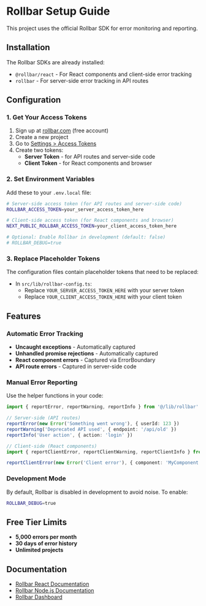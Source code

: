 # Rollbar Setup Guide

This project uses the official Rollbar SDK for error monitoring and reporting.

## Installation

The Rollbar SDKs are already installed:
- `@rollbar/react` - For React components and client-side error tracking
- `rollbar` - For server-side error tracking in API routes

## Configuration

### 1. Get Your Access Tokens

1. Sign up at [rollbar.com](https://rollbar.com) (free account)
2. Create a new project
3. Go to [Settings > Access Tokens](https://rollbar.com/settings/access_tokens/)
4. Create two tokens:
   - **Server Token** - for API routes and server-side code
   - **Client Token** - for React components and browser

### 2. Set Environment Variables

Add these to your `.env.local` file:

```bash
# Server-side access token (for API routes and server-side code)
ROLLBAR_ACCESS_TOKEN=your_server_access_token_here

# Client-side access token (for React components and browser)
NEXT_PUBLIC_ROLLBAR_ACCESS_TOKEN=your_client_access_token_here

# Optional: Enable Rollbar in development (default: false)
# ROLLBAR_DEBUG=true
```

### 3. Replace Placeholder Tokens

The configuration files contain placeholder tokens that need to be replaced:

- In `src/lib/rollbar-config.ts`:
  - Replace `YOUR_SERVER_ACCESS_TOKEN_HERE` with your server token
  - Replace `YOUR_CLIENT_ACCESS_TOKEN_HERE` with your client token

## Features

### Automatic Error Tracking
- **Uncaught exceptions** - Automatically captured
- **Unhandled promise rejections** - Automatically captured
- **React component errors** - Captured via ErrorBoundary
- **API route errors** - Captured in server-side code

### Manual Error Reporting
Use the helper functions in your code:

```typescript
import { reportError, reportWarning, reportInfo } from '@/lib/rollbar'

// Server-side (API routes)
reportError(new Error('Something went wrong'), { userId: 123 })
reportWarning('Deprecated API used', { endpoint: '/api/old' })
reportInfo('User action', { action: 'login' })

// Client-side (React components)
import { reportClientError, reportClientWarning, reportClientInfo } from '@/lib/rollbar'

reportClientError(new Error('Client error'), { component: 'MyComponent' })
```

### Development Mode
By default, Rollbar is disabled in development to avoid noise. To enable:

```bash
ROLLBAR_DEBUG=true
```

## Free Tier Limits

- **5,000 errors per month**
- **30 days of error history**
- **Unlimited projects**

## Documentation

- [Rollbar React Documentation](https://docs.rollbar.com/docs/react)
- [Rollbar Node.js Documentation](https://docs.rollbar.com/docs/nodejs)
- [Rollbar Dashboard](https://rollbar.com/dashboard)
